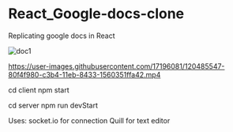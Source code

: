 # React_Google-docs-clone
Replicating google docs in React 


![doc1](https://user-images.githubusercontent.com/17196081/120485541-7dfa0900-c3b4-11eb-9304-3d7675eaedd6.PNG)


https://user-images.githubusercontent.com/17196081/120485547-80f4f980-c3b4-11eb-8433-1560351ffa42.mp4



cd client
npm start

cd server
npm run devStart

Uses:
socket.io for connection
Quill for text editor
